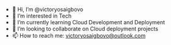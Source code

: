- 👋 Hi, I’m @victoryosaigbovo
- 👀 I’m interested in Tech
- 🌱 I’m currently learning Cloud Development and Deployment
- 💞️ I’m looking to collaborate on Cloud deployment projects
- 📫 How to reach me: victoryosaigbovo@outlook.com

<!---
victoryosaigbovo/victoryosaigbovo is a ✨ special ✨ repository because its `README.md` (this file) appears on your GitHub profile.
You can click the Preview link to take a look at your changes.
--->
